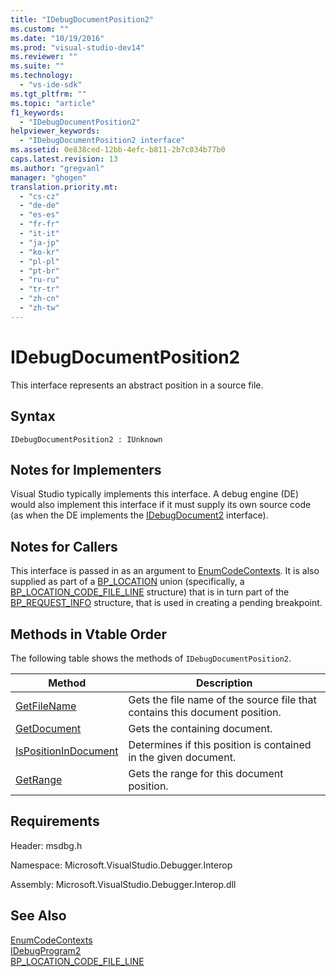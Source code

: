 ```yaml
---
title: "IDebugDocumentPosition2"
ms.custom: ""
ms.date: "10/19/2016"
ms.prod: "visual-studio-dev14"
ms.reviewer: ""
ms.suite: ""
ms.technology: 
  - "vs-ide-sdk"
ms.tgt_pltfrm: ""
ms.topic: "article"
f1_keywords: 
  - "IDebugDocumentPosition2"
helpviewer_keywords: 
  - "IDebugDocumentPosition2 interface"
ms.assetid: 0e838ced-12bb-4efc-b811-2b7c034b77b0
caps.latest.revision: 13
ms.author: "gregvanl"
manager: "ghogen"
translation.priority.mt: 
  - "cs-cz"
  - "de-de"
  - "es-es"
  - "fr-fr"
  - "it-it"
  - "ja-jp"
  - "ko-kr"
  - "pl-pl"
  - "pt-br"
  - "ru-ru"
  - "tr-tr"
  - "zh-cn"
  - "zh-tw"
---
```

# IDebugDocumentPosition2
This interface represents an abstract position in a source file.  
  
## Syntax  
  
```  
IDebugDocumentPosition2 : IUnknown  
```  
  
## Notes for Implementers  
 Visual Studio typically implements this interface. A debug engine (DE) would also implement this interface if it must supply its own source code (as when the DE implements the [IDebugDocument2](../../../extensibility/debugger/reference/idebugdocument2.md) interface).  
  
## Notes for Callers  
 This interface is passed in as an argument to [EnumCodeContexts](../../../extensibility/debugger/reference/idebugprogram2--enumcodecontexts.md). It is also supplied as part of a [BP_LOCATION](../../../extensibility/debugger/reference/bp_location.md) union (specifically, a [BP_LOCATION_CODE_FILE_LINE](../../../extensibility/debugger/reference/bp_location_code_file_line.md) structure) that is in turn part of the [BP_REQUEST_INFO](../../../extensibility/debugger/reference/bp_request_info.md) structure, that is used in creating a pending breakpoint.  
  
## Methods in Vtable Order  
 The following table shows the methods of `IDebugDocumentPosition2`.  
  
|Method|Description|  
|------------|-----------------|  
|[GetFileName](../../../extensibility/debugger/reference/idebugdocumentposition2--getfilename.md)|Gets the file name of the source file that contains this document position.|  
|[GetDocument](../../../extensibility/debugger/reference/idebugdocumentposition2--getdocument.md)|Gets the containing document.|  
|[IsPositionInDocument](../../../extensibility/debugger/reference/idebugdocumentposition2--ispositionindocument.md)|Determines if this position is contained in the given document.|  
|[GetRange](../../../extensibility/debugger/reference/idebugdocumentposition2--getrange.md)|Gets the range for this document position.|  
  
## Requirements  
 Header: msdbg.h  
  
 Namespace: Microsoft.VisualStudio.Debugger.Interop  
  
 Assembly: Microsoft.VisualStudio.Debugger.Interop.dll  
  
## See Also  
 [EnumCodeContexts](../../../extensibility/debugger/reference/idebugprogram2--enumcodecontexts.md)   
 [IDebugProgram2](../../../extensibility/debugger/reference/idebugprogram2.md)   
 [BP_LOCATION_CODE_FILE_LINE](../../../extensibility/debugger/reference/bp_location_code_file_line.md)